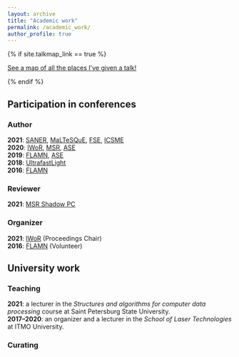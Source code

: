 ```yaml
---
layout: archive
title: "Academic work"
permalink: /academic_work/
author_profile: true
---
```


{% if site.talkmap_link == true %}

<p style="text-decoration:underline;"><a href="/talkmap.html">See a map of all the places I've given a talk!</a></p>

{% endif %}

<h2>Participation in conferences</h2>

<h3>Author</h3>

<b>2021</b>: <a href="https://saner2021.shidler.hawaii.edu/">SANER</a>, <a href="https://maltesque2021.github.io/submission.html">MaLTeSQuE</a>, <a href="https://2021.esec-fse.org/">FSE</a>, <a href="https://icsme2021.github.io/">ICSME</a><br>
<b>2020</b>: <a href="https://conf.researchr.org/track/icse-2020/icse-2020-Workshops">IWoR</a>, <a href="https://2020.msrconf.org/">MSR</a>, <a href="https://conf.researchr.org/home/ase-2020">ASE</a><br>
<b>2019</b>: <a href="https://flamn.ifmo.ru/">FLAMN</a>, <a href="https://2019.ase-conferences.org/">ASE</a><br>
<b>2018</b>: <a href="https://ultrafastlight.lebedev.ru/">UltrafastLight</a><br>
<b>2016</b>: <a href="http://lpc.ifmo.ru/flamn16/">FLAMN</a>

<h3>Reviewer</h3>

<b>2021</b>: <a href="https://2021.msrconf.org/track/msr-2021-shadow-pc?">MSR Shadow PC</a>

<h3>Organizer</h3>

<b>2021</b>: <a href="https://iwor.github.io/iwor2021/index.html">IWoR</a> (Proceedings Chair)<br>
<b>2016</b>: <a href="http://lpc.ifmo.ru/flamn16/">FLAMN</a> (Volunteer)

<h2>University work</h2>

<h3>Teaching</h3>

<b>2021</b>: a lecturer in the <i>Structures and algorithms for computer data processing</i> course at Saint Petersburg State University.<br>
<b>2017–2020</b>: an organizer and a lecturer in the <i>School of Laser Technologies</i> at ITMO University.

<h3>Curating</h3>